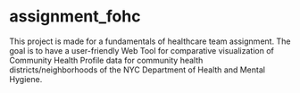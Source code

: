 # assignment_fohc
This project is made for a fundamentals of healthcare team assignment. The goal is to have a user-friendly Web Tool for comparative visualization of Community Health Profile data for community health districts/neighborhoods of the NYC Department of Health and Mental Hygiene.
